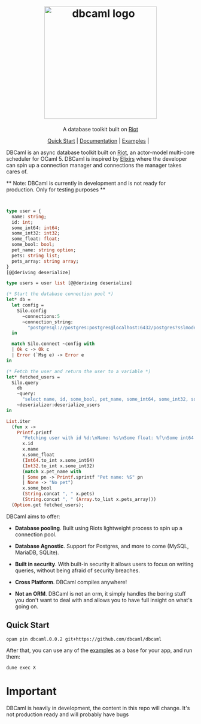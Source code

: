 <h1 align="center">
  <img alt="dbcaml logo" src="https://raw.githubusercontent.com/dbcaml/dbcaml/main/images/logo.png" width="300"/>
</h1>

<p align="center">
  A database toolkit built on <a href="https://github.com/riot-ml/riot">Riot</a>
</p>

<p align="center">
  <a href="#quick-start">Quick Start</a> |
  <a href="https://dbca.ml">Documentation</a> |
  <a href="https://github.com/dbcaml/dbcaml/tree/main/examples">Examples</a> |
  &nbsp;&nbsp;
</p>


DBCaml is an async database toolkit built on <a href="https://github.com/riot-ml/riot">Riot</a>, an actor-model multi-core scheduler for OCaml 5. DBCaml is inspired by [Elixirs](https://github.com/elixir-ecto/ecto) where the developer can spin up a connection manager and connections the manager takes cares of. 

** Note: DBCaml is currently in development and is not ready for production. Only for testing purposes **

```ocaml


type user = {
  name: string;
  id: int;
  some_int64: int64;
  some_int32: int32;
  some_float: float;
  some_bool: bool;
  pet_name: string option;
  pets: string list;
  pets_array: string array;
}
[@@deriving deserialize]

type users = user list [@@deriving deserialize]

(* Start the database connection pool *)
let* db =
  let config =
    Silo.config
      ~connections:5
      ~connection_string:
        "postgresql://postgres:postgres@localhost:6432/postgres?sslmode=disabled"
  in

  match Silo.connect ~config with
  | Ok c -> Ok c
  | Error (`Msg e) -> Error e
in

(* Fetch the user and return the user to a variable *)
let* fetched_users =
  Silo.query
    db
    ~query:
      "select name, id, some_bool, pet_name, some_int64, some_int32, some_float, pets, pets as pets_array from users limit 2"
    ~deserializer:deserialize_users
in

List.iter
  (fun x ->
    Printf.printf
      "Fetching user with id %d:\nName: %s\nSome float: %f\nSome int64: %d\nSome int32: %d\n%s\n Some bool: %b\nPets: %s\nPets array: %s\n\n"
      x.id
      x.name
      x.some_float
      (Int64.to_int x.some_int64)
      (Int32.to_int x.some_int32)
      (match x.pet_name with
      | Some pn -> Printf.sprintf "Pet name: %S" pn
      | None -> "No pet")
      x.some_bool
      (String.concat ", " x.pets)
      (String.concat ", " (Array.to_list x.pets_array)))
  (Option.get fetched_users);
```

DBCaml aims to offer:

* **Database pooling**. Built using Riots lightweight process to spin up a connection pool.

* **Database Agnostic**. Support for Postgres, and more to come (MySQL, MariaDB, SQLite).

* **Built in security**. With built-in security it allows users to focus on writing queries, without being afraid of security breaches.

* **Cross Platform**. DBCaml compiles anywhere!

* **Not an ORM**. DBCaml is not an orm, it simply handles the boring stuff you don't want to deal with and allows you to have full insight on what's going on.

## Quick Start

```
opam pin dbcaml.0.0.2 git+https://github.com/dbcaml/dbcaml
```

After that, you can use any of the [examples](./examples) as a base for your app, and run them:
```
dune exec X
```
# Important
DBCaml is heavily in development, the content in this repo will change. It's not production ready and will probably have bugs
